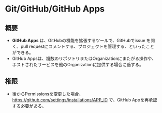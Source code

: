 # Git/GitHub/GitHub Apps

## 概要

- **GitHub Apps** は、GitHubの機能を拡張するツールで、GitHubでissue を開く、pull requestにコメントする、プロジェクトを管理する、といったことができる。
- GitHub Appsは、複数のリポジトリまたはOrganizationにまたがる操作や、ホストされたサービスを他のOrganizationに提供する場合に適する。

## 権限

- 後からPermissionsを変更した場合、 <https://github.com/settings/installations/APP_ID> で、GitHub Appを再承認する必要がある。
